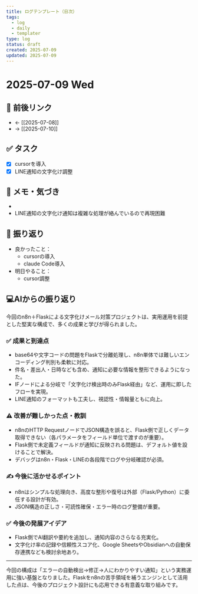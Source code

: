 ```yaml
---
title: ログテンプレート（日次）
tags:
  - log
  - daily
  - templater
type: log
status: draft
created: 2025-07-09
updated: 2025-07-09
---
```


# 2025-07-09 Wed

## 🔁 前後リンク
- ← [[2025-07-08]]
- → [[2025-07-10]]

## ✅ タスク
- [x] cursorを導入
- [x] LINE通知の文字化け調整

## 📝 メモ・気づき
- 
- LINE通知の文字化け通知は複雑な処理が絡んでいるので再現困難

## 📌 振り返り
- 良かったこと：
  - cursorの導入
  - claude Code導入
- 明日やること：
  - cursor調整

##  💻AIからの振り返り
今回のn8n＋Flaskによる文字化けメール対策プロジェクトは、実用運用を前提とした堅実な構成で、多くの成果と学びが得られました。

### ✅ 成果と到達点
- base64や文字コードの問題をFlaskで分離処理し、n8n単体では難しいエンコーディング判別も柔軟に対応。
- 件名・差出人・日時なども含め、通知に必要な情報を整形できるようになった。
- IFノードによる分岐で「文字化け検出時のみFlask経由」など、運用に即したフローを実現。
- LINE通知のフォーマットも工夫し、視認性・情報量ともに向上。

### ⚠️ 改善が難しかった点・教訓
- n8nのHTTP RequestノードでJSON構造を誤ると、Flask側で正しくデータ取得できない（各パラメータをフィールド単位で渡すのが重要）。
- Flask側で未定義フィールドが通知に反映される問題は、デフォルト値を設けることで解決。
- デバッグはn8n・Flask・LINEの各段階でログや分岐確認が必須。

### ✍️ 今後に活かせるポイント
- n8nはシンプルな処理向き、高度な整形や復号は外部（Flask/Python）に委任する設計が有効。
- JSON構造の正しさ・可読性確保・エラー時のログ整備が重要。

### ✅ 今後の発展アイデア
- Flask側でAI翻訳や要約を追加し、通知内容のさらなる充実化。
- 文字化け率の記録や信頼性スコア化、Google SheetsやObsidianへの自動保存連携なども検討余地あり。

---
今回の構成は「エラーの自動検出→修正→人にわかりやすい通知」という実務運用に強い基盤となりました。Flaskをn8nの苦手領域を補うエンジンとして活用した点は、今後のプロジェクト設計にも応用できる有意義な取り組みです。 
